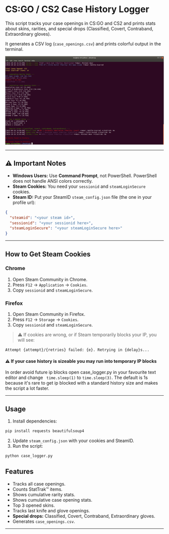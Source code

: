 

# CS:GO / CS2 Case History Logger

This script tracks your case openings in CS:GO and CS2 and prints stats about skins, rarities, and special drops (Classified, Covert, Contraband, Extraordinary gloves).  

It generates a CSV log (`case_openings.csv`) and prints colorful output in the terminal.

<!-- SCREENSHOT PLACEHOLDER -->
![Example Output](https://raw.githubusercontent.com/cryptodescriptor/cs-case-logger/refs/heads/master/images/ss.png)

---

## ⚠️ Important Notes

- **Windows Users:** Use **Command Prompt**, not PowerShell. PowerShell does not handle ANSI colors correctly.  
- **Steam Cookies:** You need your `sessionid` and `steamLoginSecure` cookies.  
- **Steam ID:** Put your SteamID `steam_config.json` file (the one in your profile url):

```json
{
  "steamid": "<your steam id>",
  "sessionid": "<your sessionid here>",
  "steamLoginSecure": "<your steamLoginSecure here>"
}
```

---

## How to Get Steam Cookies

### Chrome

1. Open Steam Community in Chrome.
2. Press `F12` → `Application` → `Cookies`.
3. Copy `sessionid` and `steamLoginSecure`.

### Firefox

1. Open Steam Community in Firefox.
2. Press `F12` → `Storage` → `Cookies`.
3. Copy `sessionid` and `steamLoginSecure`.

> ⚠️ If cookies are wrong, or if Steam temporarily blocks your IP, you will see:

```
Attempt {attempt}/{retries} failed: {e}. Retrying in {delay}s...
```


#### ⚠️ If your case history is sizeable you may run into temporary IP blocks

In order avoid future ip blocks open case_logger.py in your favourite text editor and change ``` time.sleep(1)``` to ```time.sleep(3)```. The default is 1s because it's rare to get ip blocked with a standard history size and makes the script a lot faster.

---

## Usage

1. Install dependencies:

```bash
pip install requests beautifulsoup4
```

2. Update `steam_config.json` with your cookies and SteamID.
3. Run the script:

```bash
python case_logger.py
```

## Features

- Tracks all case openings.
- Counts StatTrak™ items.
- Shows cumulative rarity stats.
- Shows cumulative case opening stats.
- Top 3 opened skins.
- Tracks last knife and glove openings.
- **Special drops:** Classified, Covert, Contraband, Extraordinary gloves.
- Generates `case_openings.csv`.

---

